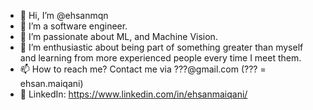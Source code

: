 - 👋 Hi, I’m @ehsanmqn
- 👀 I’m a software engineer.
- 🌱 I’m passionate about ML, and Machine Vision.
- 💞️ I’m enthusiastic about being part of something greater than myself and learning from more experienced people every time I meet them.
- 📫 How to reach me? Contact me via ???@gmail.com (??? = ehsan.maiqani)
- 🔗 LinkedIn: https://www.linkedin.com/in/ehsanmaiqani/

<!---
ehsanmqn/ehsanmqn is a ✨ special ✨ repository because its `README.md` (this file) appears on your GitHub profile.
You can click the Preview link to take a look at your changes.
--->
